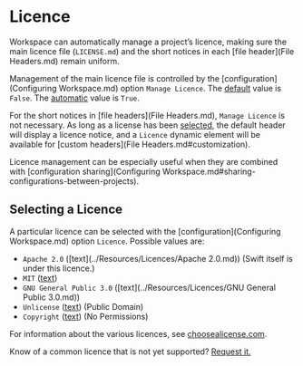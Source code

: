 <!--
 Licence.md
 
 This source file is part of the Workspace open source project.
 
 Copyright ©2017 Jeremy David Giesbrecht and the Workspace contributors.
 
 Soli Deo gloria
 
 Licensed under the Apache License, Version 2.0
 See http://www.apache.org/licenses/LICENSE-2.0 for licence information.
 -->

# Licence

Workspace can automatically manage a project’s licence, making sure the main licence file (`LICENSE.md`) and the short notices in each [file header](File Headers.md) remain uniform.

Management of the main licence file is controlled by the [configuration](Configuring Workspace.md) option `Manage Licence`. The [default](Responsibilities.md#default-vs-automatic) value is `False`. The [automatic](Responsibilities.md#default-vs-automatic) value is `True`.

For the short notices in [file headers](File Headers.md), `Manage Licence` is not necessary. As long as a license has been [selected](#selecting-a-licence), the default header will display a licence notice, and a `Licence` dynamic element will be available for [custom headers](File Headers.md#customization).

Licence management can be especially useful when they are combined with [configuration sharing](Configuring Workspace.md#sharing-configurations-between-projects).

## Selecting a Licence

A particular licence can be selected with the [configuration](Configuring Workspace.md) option `Licence`. Possible values are:

- `Apache 2.0` ([text](../Resources/Licences/Apache 2.0.md)) (Swift itself is under this licence.)
- `MIT` ([text](../Resources/Licences/MIT.md))
- `GNU General Public 3.0` ([text](../Resources/Licences/GNU General Public 3.0.md))
- `Unlicense` ([text](../Resources/Licences/Unlicense.md)) (Public Domain)
- `Copyright` ([text](../Resources/Licences/Copyright.md)) (No Permissions)

For information about the various licences, see [choosealicense.com](https://choosealicense.com).

Know of a common licence that is not yet supported? [Request it.](https://github.com/SDGGiesbrecht/Workspace/issues)
